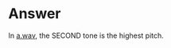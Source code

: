 # Answer

In [a.wav](https://files.antelope.net/index.php/s/yC6LpZkzGCPjzPx), the SECOND tone is the highest pitch.
